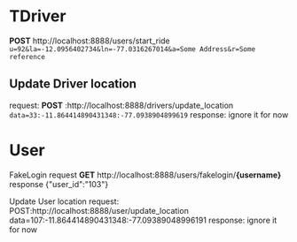 TDriver
============


**POST**
http://localhost:8888/users/start_ride
`u=92&la=-12.0956402734&ln=-77.0316267014&a=Some Address&r=Some reference`

## Update Driver location
request:
**POST**
:http://localhost:8888/drivers/update_location
`data=33:-11.864414890431348:-77.0938904899619`
response:
ignore it for now


User 
====

FakeLogin
request
**GET**
http://localhost:8888/users/fakelogin/**{username}**
response
{"user_id":"103"}

Update User location
request:
POST:http://localhost:8888/user/update_location
data=107:-11.864414890431348:-77.09389048996191
response:
ignore it for now
